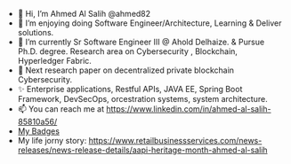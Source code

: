 - 👋 Hi, I’m Ahmed Al Salih @ahmed82 
- 👀 I’m enjoying doing Software Engineer/Architecture, Learning & Deliver solutions.
- 🌱 I’m currently Sr Software Engineer III @ Ahold Delhaize. & Pursue Ph.D. degree. Research area on Cybersecurity , Blockchain, Hyperledger Fabric.
- 💞️ Next research paper on decentralized private blockchain Cybersecurity.
- ✨ Enterprise applications, Restful APIs, JAVA EE, Spring Boot Framework, DevSecOps, orcestration systems, system architecture.
- 📫 You can reach me at https://www.linkedin.com/in/ahmed-al-salih-85810a56/
- [My Badges](https://www.credly.com/users/ahmed-al-salih/badges)
- My life jorny story: https://www.retailbusinessservices.com/news-releases/news-release-details/aapi-heritage-month-ahmed-al-salih 
<!---
ahmed82/ahmed82 is a ✨ special ✨ repository because its `README.md` (this file) appears on your GitHub profile.
You can click the Preview link to take a look at your changes.
--->
